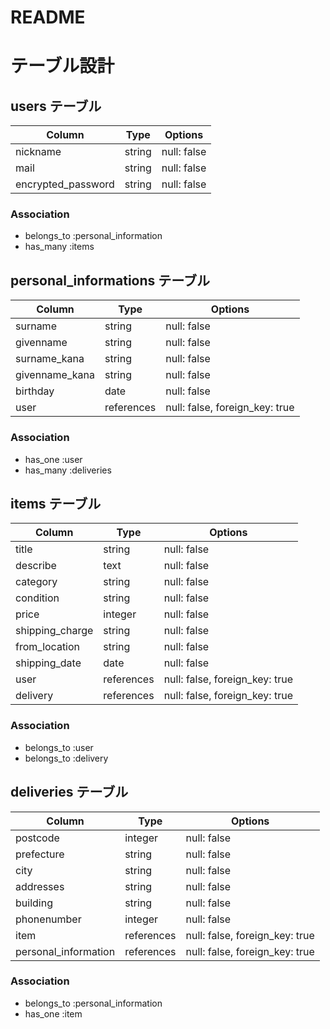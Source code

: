 # README
# テーブル設計

## users テーブル

| Column             | Type   | Options     |
| ------------------ | ------ | ----------- |
| nickname           | string | null: false |
| mail               | string | null: false |
| encrypted_password | string | null: false |

### Association

- belongs_to :personal_information
- has_many   :items

## personal_informations テーブル

| Column         | Type       | Options                        |
| -------------- | ---------- | ------------------------------ |
| surname        | string     | null: false                    |
| givenname      | string     | null: false                    |
| surname_kana   | string     | null: false                    |
| givenname_kana | string     | null: false                    |
| birthday       | date       | null: false                    |
| user           | references | null: false, foreign_key: true |

### Association

- has_one  :user
- has_many :deliveries

## items テーブル

| Column          | Type       | Options                        |
| --------------- | ---------- | ------------------------------ |
| title           | string     | null: false                    |
| describe        | text       | null: false                    |
| category        | string     | null: false                    |
| condition       | string     | null: false                    |
| price           | integer    | null: false                    |
| shipping_charge | string     | null: false                    |
| from_location   | string     | null: false                    |
| shipping_date   | date       | null: false                    |
| user            | references | null: false, foreign_key: true |
| delivery        | references | null: false, foreign_key: true |

### Association

- belongs_to :user
- belongs_to :delivery

## deliveries テーブル

| Column               | Type       | Options                        |
| -------------------- | ---------- | ------------------------------ |
| postcode             | integer    | null: false                    |
| prefecture           | string     | null: false                    |
| city                 | string     | null: false                    |
| addresses            | string     | null: false                    |
| building             | string     | null: false                    |
| phonenumber          | integer    | null: false                    |
| item                 | references | null: false, foreign_key: true |
| personal_information | references | null: false, foreign_key: true |

### Association

- belongs_to :personal_information
- has_one    :item
